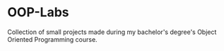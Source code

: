 # OOP-Labs
Collection of small projects made during my bachelor's degree's Object Oriented Programming course.
